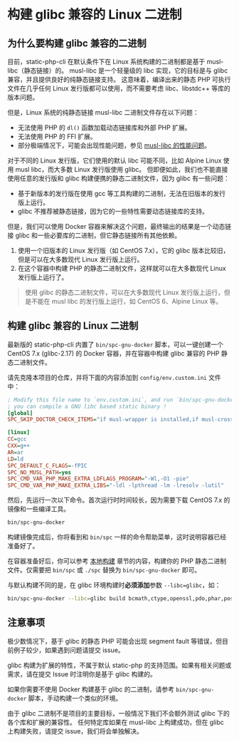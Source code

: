 # 构建 glibc 兼容的 Linux 二进制

## 为什么要构建 glibc 兼容的二进制

目前，static-php-cli 在默认条件下在 Linux 系统构建的二进制都是基于 musl-libc（静态链接）的。
musl-libc 是一个轻量级的 libc 实现，它的目标是与 glibc 兼容，并且提供良好的纯静态链接支持。
这意味着，编译出来的静态 PHP 可执行文件在几乎任何 Linux 发行版都可以使用，而不需要考虑 libc、libstdc++ 等库的版本问题。

但是，Linux 系统的纯静态链接 musl-libc 二进制文件存在以下问题：

- 无法使用 PHP 的 `dl()` 函数加载动态链接库和外部 PHP 扩展。
- 无法使用 PHP 的 FFI 扩展。
- 部分极端情况下，可能会出现性能问题，参见 [musl-libc 的性能问题](https://github.com/php/php-src/issues/13648)。

对于不同的 Linux 发行版，它们使用的默认 libc 可能不同，比如 Alpine Linux 使用 musl libc，而大多数 Linux 发行版使用 glibc。
但即便如此，我们也不能直接使用任意的发行版和 glibc 构建便携的静态二进制文件，因为 glibc 有一些问题：

- 基于新版本的发行版在使用 gcc 等工具构建的二进制，无法在旧版本的发行版上运行。
- glibc 不推荐被静态链接，因为它的一些特性需要动态链接库的支持。

但是，我们可以使用 Docker 容器来解决这个问题，最终输出的结果是一个动态链接 glibc 和一些必要库的二进制，但它静态链接所有其他依赖。

1. 使用一个旧版本的 Linux 发行版（如 CentOS 7.x），它的 glibc 版本比较旧，但是可以在大多数现代 Linux 发行版上运行。
2. 在这个容器中构建 PHP 的静态二进制文件，这样就可以在大多数现代 Linux 发行版上运行了。

> 使用 glibc 的静态二进制文件，可以在大多数现代 Linux 发行版上运行，但是不能在 musl libc 的发行版上运行，如 CentOS 6、Alpine Linux 等。

## 构建 glibc 兼容的 Linux 二进制

最新版的 static-php-cli 内置了 `bin/spc-gnu-docker` 脚本，可以一键创建一个 CentOS 7.x (glibc-2.17) 的 Docker 容器，并在容器中构建 glibc 兼容的 PHP 静态二进制文件。

请先克隆本项目的仓库，并将下面的内容添加到 `config/env.custom.ini` 文件中：

```ini
; Modify this file name to `env.custom.ini`, and run `bin/spc-gnu-docker`,
; you can compile a GNU libc based static binary !
[global]
SPC_SKIP_DOCTOR_CHECK_ITEMS="if musl-wrapper is installed,if musl-cross-make is installed"

[linux]
CC=gcc
CXX=g++
AR=ar
LD=ld
SPC_DEFAULT_C_FLAGS=-fPIC
SPC_NO_MUSL_PATH=yes
SPC_CMD_VAR_PHP_MAKE_EXTRA_LDFLAGS_PROGRAM="-Wl,-O1 -pie"
SPC_CMD_VAR_PHP_MAKE_EXTRA_LIBS="-ldl -lpthread -lm -lresolv -lutil"
```

然后，先运行一次以下命令。首次运行时时间较长，因为需要下载 CentOS 7.x 的镜像和一些编译工具。

```bash
bin/spc-gnu-docker
```

构建镜像完成后，你将看到和 `bin/spc` 一样的命令帮助菜单，这时说明容器已经准备好了。

在容器准备好后，你可以参考 [本地构建](./manual-build) 章节的内容，构建你的 PHP 静态二进制文件。仅需要把 `bin/spc` 或 `./spc` 替换为 `bin/spc-gnu-docker` 即可。

与默认构建不同的是，在 glibc 环境构建时**必须添加**参数 `--libc=glibc`，如：

```bash
bin/spc-gnu-docker --libc=glibc build bcmath,ctype,openssl,pdo,phar,posix,session,tokenizer,xml,zip --build-cli --debug
```

## 注意事项

极少数情况下，基于 glibc 的静态 PHP 可能会出现 segment fault 等错误，但目前例子较少，如果遇到问题请提交 issue。

glibc 构建为扩展的特性，不属于默认 static-php 的支持范围。如果有相关问题或需求，请在提交 Issue 时注明你是基于 glibc 构建的。

如果你需要不使用 Docker 构建基于 glibc 的二进制，请参考 `bin/spc-gnu-docker` 脚本，手动构建一个类似的环境。

由于 glibc 二进制不是项目的主要目标，一般情况下我们不会额外测试 glibc 下的各个库和扩展的兼容性。
任何特定库如果在 musl-libc 上构建成功，但在 glibc 上构建失败，请提交 issue，我们将会单独解决。